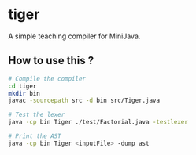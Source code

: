 # tiger
A simple teaching compiler for MiniJava.

## How to use this ?

``` bash
# Compile the compiler
cd tiger  
mkdir bin
javac -sourcepath src -d bin src/Tiger.java

# Test the lexer
java -cp bin Tiger ./test/Factorial.java -testlexer

# Print the AST
java -cp bin Tiger <inputFile> -dump ast

```
